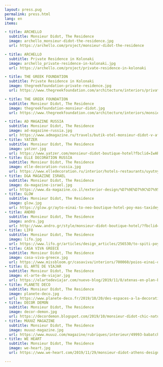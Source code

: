 ```yaml
---
layout: press.pug
permalink: press.html
lang: en
items:

- title: ARCHELLO
  subtitle: Monsieur Didot, The Residence
  image: archello_monsieur-didot-the-residence.jpg
  url: https://archello.com/project/monsieur-didot-the-residence

- title: ARCHELLO
  subtitle: Private Residence in Kolonaki
  image: archello_private-residence-in-kolonaki.jpg
  url: https://archello.com/project/private-residence-in-kolonaki

- title: THE GREEK FOUNDATION
  subtitle: Private Residence in Kolonaki
  image: thegreekfoundation-private-residence.jpg
  url: https://www.thegreekfoundation.com/architecture/interiors/private-residence-in-kolonaki-athens-by-babatchas-design-studio

- title: THE GREEK FOUNDATION
  subtitle: Monsieur Didot, The Residence 
  image: thegreekfoundation-monsieur-didot.jpg
  url: https://www.thegreekfoundation.com/architecture/interiors/monsieur-didot-a-neoclassical-athens-boutique-hotel-by-babatchas-design-studio

- title: AD MAGAZINE RUSSIA
  subtitle: Monsieur Didot, The Residence
  image: ad-magazine-russia.jpg
  url: https://www.admagazine.ru/travels/butik-otel-monsieur-didot-v-afinah?fbclid=IwAR1auIDOr7NNhhslvFOdyDAgjiYDf8tDhuvV5ZMJroQPKR1pMfCeehDvk0o
- title: YATZER
  subtitle: Monsieur Didot, The Residence
  image: yatzer.jpg
  url: https://www.yatzer.com/monsieur-didot-boutique-hotel?fbclid=IwAR3W4_fyxuA0Sy7sEUvfsyDEuXd9Cu9WPD15vkmxU6_RQYnljUcA1M-q6CA
- title: ELLE DECORATION RUSSIA
  subtitle: Monsieur Didot, The Residence
  image: elle-decoration-russia.jpg
  url: https://www.elledecoration.ru/interior/hotels-restaurants/uyutnyi-butik-otel-monsieur-didot-v-afinah-id6845210/?utm_source=facebook&utm_medium=social&utm_campaign=6845210&fbclid=IwAR1R1z9DjmCXO35juy0-8KdDE953YBkNb2dB9oclhqbgVwEejzpCZc2kUYI
- title: D&A MAGAZINΕ ISRAEL
  subtitle: Monsieur Didot, The Residence
  image: da-magazine-israel.jpg
  url: https://www.da-magazine.co.il/exterior-design/%D7%9E%D7%9C%D7%95%D7%9F-%D7%91%D7%91%D7%99%D7%AA-%D7%94%D7%A4%D7%A8%D7%98%D7%99-%D7%A9%D7%9C-%D7%94%D7%90%D7%A8%D7%99%D7%A1%D7%98%D7%95%D7%A7%D7%A8%D7%98-%D7%9E%D7%99%D7%A1%D7%99%D7%99%D7%94-%D7%93/?fbclid=IwAR3PdSjn16_66vvM-D1MQYcmpfTScfdYzr-G6w-hIPpVPU2mgw7cJLfIu9I
- title: GLOW
  subtitle: Monsieur Didot, The Residence
  image: glow.jpg
  url: https://glow.gr/ayto-einai-to-neo-boutique-hotel-poy-mas-taxideyei-sthn-kryfh-gohteia-ths-palias-aohnas?fbclid=IwAR2ah5ztSYETuyZd572UOzNLGzEcfEEg0JyA5PS3bKyz6PUYovPqeEdKJnI
- title: ANDRO
  subtitle: Monsieur Didot, The Residence
  image: andro.jpg
  url: http://www.andro.gr/style/monsieur-didot-boutique-hotel/?fbclid=IwAR0gKnGkIWddV0nvCfOEZTS6i-YrIy0-FyzzvwhouoAYOOIG9QZkhH4WU2Q
- title: LIFO
  subtitle: Monsieur Didot, The Residence
  image: lifo.jpg
  url: https://www.lifo.gr/articles/design_articles/256530/to-spiti-poy-filoksenise-ton-tzon-lenon-kai-ti-gioko-ono-sto-kolonaki-metatrapike-se-boutique-hotel?fbclid=IwAR19TZDg3sdPwBDXHSAjrnuMJBGSvbhr2AhyJ1NY1sY2ZB-XmWtGWH_zD6Q
- title: CASA VIVA GREECE
  subtitle: Monsieur Didot, The Residence
  image: casa-viva-greece.jpg
  url: https://www.missbloom.gr/casaviva/interiors/700060/poios-einai-o-monsieur-didot?fbclid=IwAR2PYch2yI-1mFFKnqAdBHIxI1F_BEmM9EkxzGPO6E_LQhUgYXVv1T3jt1s
- title: EL ARTE DE VIAJAR
  subtitle: Monsieur Didot, The Residence
  image: el-arte-de-viajar.jpg
  url: https://elartedeviajar.com/nuevo-blog/2019/11/8/atenas-en-plan-boutique?fbclid=IwAR3IZnVhm-BZTsYcbkUGaml5DCOjz3MT7QSwzEW5ZnCq-eaGU2NXm3SaSTQ
- title: PLANETE DECO
  subtitle: Monsieur Didot, The Residence
  image: planete-deco.jpg
  url: https://www.planete-deco.fr/2019/10/20/des-espaces-a-la-decoration-naturelle-a-athenes-par-le-studio-de-design-babatchas/?fbclid=IwAR0A1rf0M6eUaJpZM7owkBWhBazOyp9xFeRT3DqgOmb9TyorBI2ltsDCpWA
- title: DECOR DEMON
  subtitle: Monsieur Didot, The Residence
  image: decor-demon.jpg
  url: https://decordemon.blogspot.com/2019/10/monsieur-didot-chic-natural-decoration.html
- title: MUUUZ MAGAZINE
  subtitle: Monsieur Didot, The Residence
  image: muuuz-magazine.jpg
  url: https://www.muuuz.com/magazine/rubriques/interieur/49993-babatchas-monsieur-didot.html
- title: WE HEART
  subtitle: Monsieur Didot, The Residence
  image: we-heart.jpg
  url: https://www.we-heart.com/2019/11/29/monsieur-didot-athens-design-hotel/

---
```


